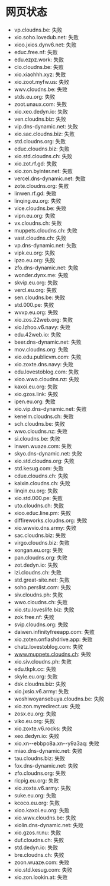 # 网页状态
- vp.cloudns.be: 失败
- xio.soho.lovedub.net: 失败
- xioo.jxios.dynv6.net: 失败
- educ.free.nf: 失败
- edu.ezpz.work: 失败
- clo.cloudns.be: 失败
- xio.xiaohhh.xyz: 失败
- xio.zoot.myfw.us: 失败
- wwv.cloudns.be: 失败
- stds.eu.org: 失败
- zoot.unaux.com: 失败
- xio.xeo.dedyn.io: 失败
- ven.cloudns.biz: 失败
- vip.dns-dynamic.net: 失败
- xio.sac.cloudns.biz: 失败
- std.cloudns.org: 失败
- educ.cloudns.biz: 失败
- xio.std.cloudns.ch: 失败
- xio.zot.rf.gd: 失败
- xio.zon.byinter.net: 失败
- vercel.dns-dynamic.net: 失败
- zote.cloudns.org: 失败
- linwen.rf.gd: 失败
- linqing.eu.org: 失败
- vice.cloudns.be: 失败
- vipn.eu.org: 失败
- vx.cloudns.ch: 失败
- muppets.cloudns.ch: 失败
- vast.cloudns.ch: 失败
- vp.dns-dynamic.net: 失败
- vipk.eu.org: 失败
- ipzo.eu.org: 失败
- zfo.dns-dynamic.net: 失败
- wonder.dynx.me: 失败
- skvip.eu.org: 失败
- vercl.eu.org: 失败
- sen.cloudns.be: 失败
- std.000.pe: 失败
- wvvp.eu.org: 失败
- xio.zos.22web.org: 失败
- xio.lzhoo.v6.navy: 失败
- edu.42web.io: 失败
- beer.dns-dynamic.net: 失败
- mov.cloudns.org: 失败
- xio.edu.publicvm.com: 失败
- xio.zoxte.dns.navy: 失败
- edu.lovestoblog.com: 失败
- xioo.wwo.cloudns.nz: 失败
- kaxoi.eu.org: 失败
- xio.gzos.link: 失败
- ipen.eu.org: 失败
- xio.vip.dns-dynamic.net: 失败
- kenelm.cloudns.ch: 失败
- sch.cloudns.be: 失败
- wwo.cloudns.nz: 失败
- si.cloudns.be: 失败
- inwen.wuaze.com: 失败
- skyo.dns-dynamic.net: 失败
- xio.std.cloudns.org: 失败
- std.kesug.com: 失败
- cdue.cloudns.ch: 失败
- kaixin.cloudns.ch: 失败
- linqin.eu.org: 失败
- xio.std.000.pe: 失败
- uto.cloudns.ch: 失败
- xioo.educ.line.pm: 失败
- diffireworks.cloudns.org: 失败
- xio.wwvio.dns.army: 失败
- sac.cloudns.biz: 失败
- virgo.cloudns.biz: 失败
- xongan.eu.org: 失败
- pan.cloudns.org: 失败
- zot.dedyn.io: 失败
- lzi.cloudns.ch: 失败
- std.great-site.net: 失败
- soho.perslist.com: 失败
- siv.cloudns.ph: 失败
- wwo.cloudns.ch: 失败
- xio.stu.loveslife.biz: 失败
- zok.free.nf: 失败
- svip.cloudns.org: 失败
- daiwen.infinityfreeapp.com: 失败
- xio.zoten.onflashdrive.app: 失败
- chatz.lovestoblog.com: 失败
- www.muppets.cloudns.ch: 失败
- xio.siv.cloudns.ph: 失败
- edu.tkpk.cc: 失败
- skyle.eu.org: 失败
- dsk.cloudns.biz: 失败
- xio.jxsio.v6.army: 失败
- woshiwoyansebuya.cloudns.be: 失败
- xio.zon.myredirect.us: 失败
- zosx.eu.org: 失败
- viko.eu.org: 失败
- xio.zoxte.v6.rocks: 失败
- xeo.dedyn.io: 失败
- xio.xn--ebbpo8a.xn--y9a3aq: 失败
- miao.dns-dynamic.net: 失败
- tau.cloudns.biz: 失败
- fox.dns-dynamic.net: 失败
- zfo.cloudns.org: 失败
- ricpig.eu.org: 失败
- xio.zoxte.v6.army: 失败
- suke.eu.org: 失败
- kcoco.eu.org: 失败
- xioo.kaxoi.eu.org: 失败
- xio.wwv.cloudns.be: 失败
- xiolin.dns-dynamic.net: 失败
- xio.gzos.rr.nu: 失败
- duf.cloudns.ch: 失败
- std.dedyn.io: 失败
- bre.cloudns.ch: 失败
- zoon.wuaze.com: 失败
- xio.std.kesug.com: 失败
- xio.zon.lookin.at: 失败
